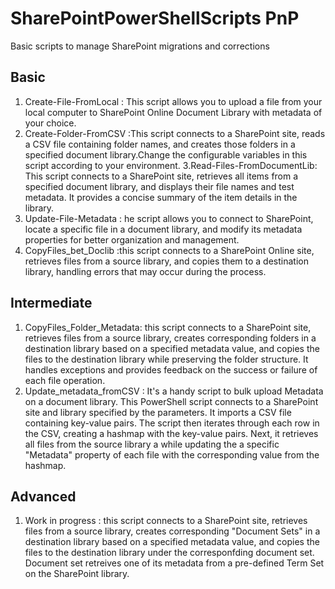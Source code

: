 # SharePointPowerShellScripts PnP
Basic scripts to manage SharePoint migrations and corrections


## Basic
1. Create-File-FromLocal : This script allows you to upload a file from  your local computer to SharePoint Online Document Library with metadata of your choice. 
2. Create-Folder-FromCSV :This script connects to a SharePoint site, reads a CSV file containing folder names, and creates those folders in a specified document library.Change the configurable variables in this script according to your environment.
3.Read-Files-FromDocumentLib: This script connects to a SharePoint site, retrieves all items from a specified document library, and displays their file names and test metadata. It provides a concise summary of the item details in the library.
4. Update-File-Metadata : he script allows you to connect to SharePoint, locate a specific file in a document library, and modify its metadata properties for better organization and management.
5. CopyFiles_bet_Doclib :this script connects to a SharePoint Online site, retrieves files from a source library, and copies them to a destination library, handling errors that may occur during the process.

## Intermediate
1. CopyFiles_Folder_Metadata: this script connects to a SharePoint site, retrieves files from a source library, creates corresponding folders in a destination library based on a specified metadata value, and copies the files to the destination library while preserving the folder structure. It handles exceptions and provides feedback on the success or failure of each file operation.
2. Update_metadata_fromCSV : It's a handy script to bulk upload Metadata on a document library. This PowerShell script connects to a SharePoint site and library specified by the parameters. It imports a CSV file containing key-value pairs. The script then iterates through each row in the CSV, creating a hashmap with the key-value pairs. Next, it retrieves all files from the source library a while updating the a specific "Metadata" property of each file with the corresponding value from the hashmap.

## Advanced
1. Work in progress : this script connects to a SharePoint site, retrieves files from a source library, creates corresponding "Document Sets" in a destination library based on a specified metadata value, and copies the files to the destination library under the corresponfding document set. Document set retreives one of its metadata from a pre-defined Term Set on the SharePoint library.
